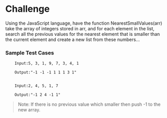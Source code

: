 # Challenge
Using the JavaScript language, have the function NearestSmallValues(arr) take the array of integers stored in arr, and for each element in the list, search all the previous values for the nearest element that is smaller than the current element and create a new list from these numbers...

### Sample Test Cases
```
    Input:5, 3, 1, 9, 7, 3, 4, 1

    Output:"-1 -1 -1 1 1 1 3 1"


    Input:2, 4, 5, 1, 7

    Output:"-1 2 4 -1 1"
```

>Note: If there is no previous value which smaller then push -1 to the new array.
